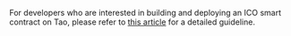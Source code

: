 For developers who are interested in building and deploying an ICO smart contract on Tao, please refer to [this article](https://medium.com/taoblockchain/how-to-deploy-an-ico-smart-contract-on-tao-782142d95538) for a detailed guideline.
